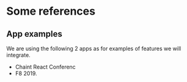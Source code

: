 # Some references

## App examples

We are using the following 2 apps as for examples of features we will integrate.

- Chaint React Conferenc
- F8 2019.

